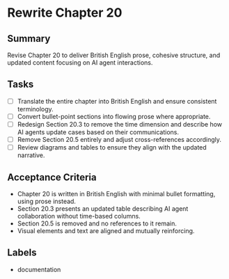 # Rewrite Chapter 20

## Summary
Revise Chapter 20 to deliver British English prose, cohesive structure, and updated content focusing on AI agent interactions.

## Tasks
- [ ] Translate the entire chapter into British English and ensure consistent terminology.
- [ ] Convert bullet-point sections into flowing prose where appropriate.
- [ ] Redesign Section 20.3 to remove the time dimension and describe how AI agents update cases based on their communications.
- [ ] Remove Section 20.5 entirely and adjust cross-references accordingly.
- [ ] Review diagrams and tables to ensure they align with the updated narrative.

## Acceptance Criteria
- Chapter 20 is written in British English with minimal bullet formatting, using prose instead.
- Section 20.3 presents an updated table describing AI agent collaboration without time-based columns.
- Section 20.5 is removed and no references to it remain.
- Visual elements and text are aligned and mutually reinforcing.

## Labels
- documentation
